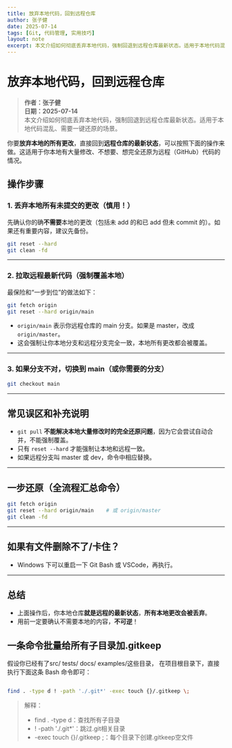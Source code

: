 ```yaml
---
title: 放弃本地代码，回到远程仓库
author: 张子健
date: 2025-07-14
tags: [Git, 代码管理, 实用技巧]
layout: note
excerpt: 本文介绍如何彻底丢弃本地代码，强制回退到远程仓库最新状态。适用于本地代码混乱、需要一键还原的场景。
---
```


# 放弃本地代码，回到远程仓库

> **作者：张子健**  
> **日期：2025-07-14**  
> 本文介绍如何彻底丢弃本地代码，强制回退到远程仓库最新状态。适用于本地代码混乱、需要一键还原的场景。


你要**放弃本地的所有更改**，直接回到**远程仓库的最新状态**，可以按照下面的操作来做。这适用于你本地有大量修改、不想要、想完全还原为远程（GitHub）代码的情况。

## **操作步骤**

### 1. **丢弃本地所有未提交的更改（慎用！）**

先确认你的确**不需要**本地的更改（包括未 add 的和已 add 但未 commit 的）。如果还有重要内容，建议先备份。

```bash
git reset --hard
git clean -fd
```

---

### 2. **拉取远程最新代码（强制覆盖本地）**

最保险和“一步到位”的做法如下：

```bash
git fetch origin
git reset --hard origin/main
```

* `origin/main` 表示你远程仓库的 main 分支。如果是 master，改成 `origin/master`。
* 这会强制让你本地分支和远程分支完全一致，本地所有更改都会被覆盖。

---

### 3. **如果分支不对，切换到 main（或你需要的分支）**

```bash
git checkout main
```

---

## **常见误区和补充说明**

* `git pull` **不能解决本地大量修改时的完全还原问题**，因为它会尝试自动合并，不能强制覆盖。
* 只有 `reset --hard` 才能强制让本地和远程一致。
* 如果远程分支叫 master 或 dev，命令中相应替换。

---

## **一步还原（全流程汇总命令）**

```bash
git fetch origin
git reset --hard origin/main    # 或 origin/master
git clean -fd
```

---

## **如果有文件删除不了/卡住？**

* Windows 下可以重启一下 Git Bash 或 VSCode，再执行。

---

## **总结**

* 上面操作后，你本地仓库**就是远程的最新状态**，**所有本地更改会被丢弃**。
* 用前一定要确认不需要本地的内容，**不可逆**！


## 一条命令批量给所有子目录加.gitkeep
假设你已经有了src/ tests/ docs/ examples/这些目录，
在项目根目录下，直接执行下面这条 Bash 命令即可：

```bash

find . -type d ! -path './.git*' -exec touch {}/.gitkeep \;
```
> 解释：
>  - find . -type d：查找所有子目录
>  - ! -path './.git*'：跳过.git相关目录
>  - -exec touch {}/.gitkeep \;：每个目录下创建.gitkeep空文件


## 